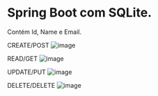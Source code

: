 # Spring Boot com SQLite.
Contém Id, Name e Email.

CREATE/POST
![image](https://github.com/alimkhodr/bertoti/assets/85517447/04102568-c1ae-4397-9b15-221c4f140627)

READ/GET
![image](https://github.com/alimkhodr/bertoti/assets/85517447/8ef7fd7a-f317-49f7-b58f-e6288ab322b3)

UPDATE/PUT
![image](https://github.com/alimkhodr/bertoti/assets/85517447/f141d42c-c8a8-4db6-b4d5-f38e90dbc1e0)

DELETE/DELETE
![image](https://github.com/alimkhodr/bertoti/assets/85517447/7a7b9a68-8027-43f6-910e-9e879d369abf)



